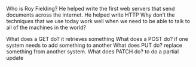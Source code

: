 Who is Roy Fielding?
He helped write the first web servers that send documents across the internet. He helped write HTTP
Why don’t the techniques that we use today work well when we need to be able to talk to all of the machines in the world?

What does a GET do?
it retrieves something 
What does a POST do?
if one system needs to add something to another
What does PUT do?
replace something from another system.
What does PATCH do?
to do a partial update

